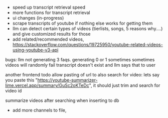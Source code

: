 -  speed up transcript retrieval speed
-  more functions for transcript retrieval
- ui changes (in-progress)
- scrape transcripts of youtube if nothing else works for getting them
- llm can detect certain types of videos (tierlists, songs, 5 reasons why....) and give customized results for those
- add related/recommended videos, https://stackoverflow.com/questions/19725950/youtube-related-videos-using-youtube-v3-api

bugs:
llm not generating 3 faqs. generating 0 or 1 sometimes
sometimes videos will randomly fail
transcript doesn't exist and llm says that to user


another frontend todo
allow pasting of url to also search for video:
lets say you paste this "https://youtube-summarizer-lime.vercel.app/summary/GuSc2oKTeDc", it should just trim and search for video id


summarize videos after searching when inserting to db


- add more channels to file, 